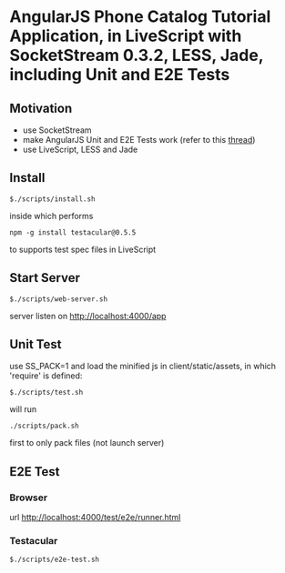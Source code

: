# AngularJS Phone Catalog Tutorial Application, in LiveScript with SocketStream 0.3.2, LESS, Jade, including Unit and E2E Tests

## Motivation
- use SocketStream
- make AngularJS Unit and E2E Tests work (refer to this [thread](https://groups.google.com/d/topic/socketstream/jDDCkQJpsDM/discussion))
- use LiveScript, LESS and Jade

## Install
    $./scripts/install.sh
inside which performs

    npm -g install testacular@0.5.5
to supports test spec files in LiveScript

## Start Server
    $./scripts/web-server.sh
server listen on [http://localhost:4000/app](http://localhost:4000/app)

## Unit Test
use SS\_PACK=1 and load the minified js in client/static/assets, in which 'require' is defined:

    $./scripts/test.sh 
will run 

    ./scripts/pack.sh

first to only pack files (not launch server)

## E2E Test
### Browser
url [http://localhost:4000/test/e2e/runner.html](http://localhost:4000/test/e2e/runner.html)

### Testacular
    $./scripts/e2e-test.sh 


